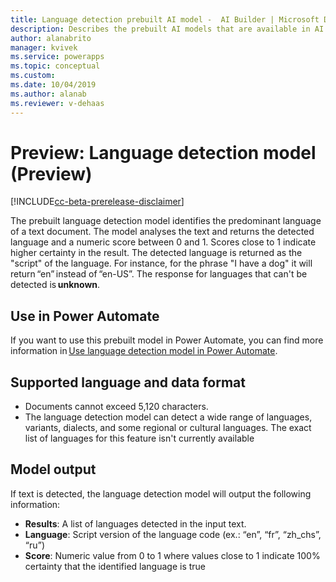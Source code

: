 ```yaml
---
title: Language detection prebuilt AI model -  AI Builder | Microsoft Docs
description: Describes the prebuilt AI models that are available in AI Builder.
author: alanabrito
manager: kvivek
ms.service: powerapps
ms.topic: conceptual
ms.custom: 
ms.date: 10/04/2019
ms.author: alanab
ms.reviewer: v-dehaas
---
```


# Preview: Language detection model (Preview)

[!INCLUDE[cc-beta-prerelease-disclaimer](./includes/cc-beta-prerelease-disclaimer.md)]

The prebuilt language detection model identifies the predominant language of a text document. The model analyses the text and returns the detected language and a numeric score between 0 and 1. Scores close to 1 indicate higher certainty in the result. The detected language is returned as the "script" of the language. For instance, for the phrase "I have a dog" it will return “en” instead of “en-US”. The response for languages that can't be detected is **unknown**.

## Use in Power Automate

If you want to use this prebuilt model in Power Automate, you can find more information in [Use language detection model in Power Automate](flow-language-detection.md).  

## Supported language and data format

- Documents cannot exceed 5,120 characters.
- The language detection model can detect a wide range of languages, variants, dialects, and some regional or cultural languages. The exact list of languages for this feature isn't currently available

## Model output

If text is detected, the language detection model will output the following information:

- **Results**: A list of languages detected in the input text.
- **Language**: Script version of the language code (ex.: “en”, “fr”, “zh_chs”, “ru”)
- **Score**: Numeric value from 0 to 1 where values close to 1 indicate 100% certainty that the identified language is true 
